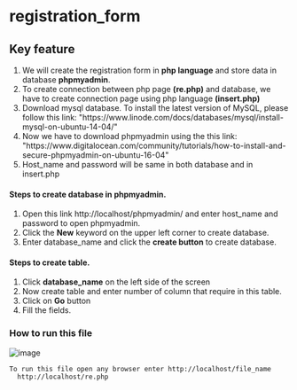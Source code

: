 # registration_form
## Key feature
<ol>
<li> We will create the registration form in <strong>php language</strong> and store data in database <strong>phpmyadmin</strong>. </li>
 <li> To create connection between php page <strong>(re.php)</strong> and database, we have to create connection page using php language <strong>(insert.php)</strong> </li>
<li> Download mysql database. To install the latest version of MySQL, please follow this link:    "https://www.linode.com/docs/databases/mysql/install-mysql-on-ubuntu-14-04/"</li>  
<li> Now we have to download phpmyadmin using the this link:  
  "https://www.digitalocean.com/community/tutorials/how-to-install-and-secure-phpmyadmin-on-ubuntu-16-04"</li>  
<li> Host_name and password will be same in both database and in insert.php</li>
  </ol>
  
 #### Steps to create database in phpmyadmin.
 <ol>
 <li> Open this link http://localhost/phpmyadmin/ and enter host_name and password to open phpmyadmin.</li>
 <li> Click the <strong>New</strong> keyword on the upper left corner to create database. </li>
 <li> Enter database_name and click the <strong>create button</strong> to create database.</li>
 </ol>
  
  #### Steps to create table.
  <ol>
  <li>Click <strong>database_name</strong> on the left side of the screen </li>
  <li>Now create table and enter number of column that require in this table. </li>
  <li>Click on <strong>Go</strong> button </li>
  <li>Fill the fields. </li>
  </ol>
  
  

### How to run this file  
![image](https://user-images.githubusercontent.com/47202519/52858256-a613be80-314f-11e9-98ea-6a2cbda8c284.jpg)

~~~
To run this file open any browser enter http://localhost/file_name
  http://localhost/re.php
  
~~~  
